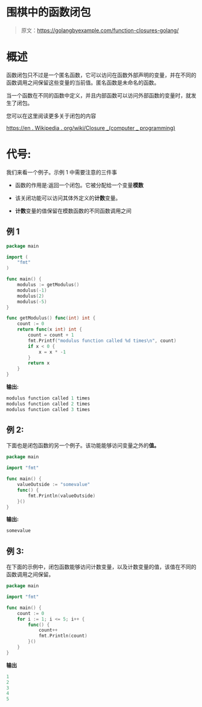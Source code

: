 # 围棋中的函数闭包

> 原文：<https://golangbyexample.com/function-closures-golang/>

# **概述**

函数闭包只不过是一个匿名函数，它可以访问在函数外部声明的变量，并在不同的函数调用之间保留这些变量的当前值。匿名函数是未命名的函数。

当一个函数在不同的函数中定义，并且内部函数可以访问外部函数的变量时，就发生了闭包。

您可以在这里阅读更多关于闭包的内容

[https://en . Wikipedia . org/wiki/Closure _(computer _ programming)](https://en.wikipedia.org/wiki/Closure_(computer_programming))

# **代号:**

我们来看一个例子。示例 1 中需要注意的三件事

*   函数的作用是:返回一个闭包。它被分配给一个变量**模数**

*   该关闭功能可以访问其体外定义的**计数**变量。

*   **计数**变量的值保留在模数函数的不同函数调用之间

## **例 1**

```go
package main

import (
    "fmt"
)

func main() {
    modulus := getModulus()
    modulus(-1)
    modulus(2)
    modulus(-5)
}

func getModulus() func(int) int {
    count := 0
    return func(x int) int {
        count = count + 1
        fmt.Printf("modulus function called %d times\n", count)
        if x < 0 {
            x = x * -1
        }
        return x
    }
}
```

**输出:**

```go
modulus function called 1 times
modulus function called 2 times
modulus function called 3 times
```

## **例 2:**

下面也是闭包函数的另一个例子。该功能能够访问变量之外的**值。**

```go
package main

import "fmt"

func main() {
    valueOutside := "somevalue"
    func() {
        fmt.Println(valueOutside)
    }()
}
```

**输出:**

```go
somevalue
```

## **例 3:**

在下面的示例中，闭包函数能够访问计数变量，以及计数变量的值，该值在不同的函数调用之间保留。

```go
package main

import "fmt"

func main() {
    count := 0
    for i := 1; i <= 5; i++ {
        func() {
            count++
            fmt.Println(count)
        }()
    }
}
```

**输出**

```go
1
2
3
4
5
```
